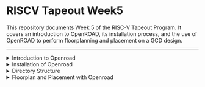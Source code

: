 # RISCV Tapeout Week5

This repository documents Week 5 of the RISC-V Tapeout Program. It covers an introduction to OpenROAD, its installation process, and the use of OpenROAD to perform floorplanning and placement on a GCD design.

---

<details>
<summary>Introduction to Openroad</summary>

## Introduction to Openroad

OpenROAD is an open-source project aimed at simplifying and democratizing VLSI digital design by providing an autonomous, 24-hour, RTL-to-GDSII flow with no human required in the loop. It plays a critical role in open-source VLSI by making advanced IC design accessible to startups, academic researchers, and independent engineers, reducing dependence on expensive proprietary tools and specialized expertise.
​
Key features include:
    • Fully automated digital design flow from RTL to GDSII.
    • Open-source, permissively licensed EDA tools supporting the latest design methodologies.
    • Integrated machine learning for design optimization (e.g., AutoTuner).
    • Cloud and distributed computing support for faster design turnaround (COPILOT).
    • Community-driven development with rapid adoption in diverse global chip tapeouts.
​

</details>


<details>
<summary>Installation of Openroad</summary>

## Installation of Openroad
Steps to install Openroad:

1. Clone the Openroad repository:
```git clone --recursive https://github.com/The-OpenROAD-Project/OpenROAD-flow-scripts
cd OpenROAD-flow-scripts```
2. Run the setup script:
``` sudo ./setup.sh
```
Image W5p1
3. Build the OpenRoad with local setting:
```
./build_openroad.sh --local
```
A log file is dumped `build_openroad.log`
Check it for any error and fix any missing packages like cudd.

Image W5d2


4. Verify Installation
``source ./env.sh
yosys -help  
openroad -help``
Image W5p3
Yosys installation
Image W5p4
Openroad installation

During installation of Openroad I faced challenges in missing packages. To resolve them I had to fix those packages and reinstall openroad, after 3 such iterations all issues were resolved. To resolve the issues faster I used perplexity AI and applied the solutions. 

</details>

<details>
<summary>Directory Structure</summary>

## Directory Structure

OpenRoad directory structure:
OpenROAD-flow-scripts:
	-Tools: Contains all the tools for Openroad flow: Autotuner, Openroad, yosys, etc
	- Flow: File structure to run RTL to GDS flow for designs
	- docs: Documentation for Openroad and the flow
	- Docker: Include openroad version in docker image
	- Jenkins: To manage continuous integration pipelines for rapid, automated build and test verification
	- etc: Has dependency installer script
	- setup_env.sh: Source file to setup Openroad


Flow directory structure:
    - design: contains design information for different technology nodes
    - platform: contains data for different technodes like, libs,lef,gds,drc rules
    - scripts: scripts for RTL to GDS flow
    - test: 
    - tutorial
    - util
    - Makefile: Make build automation file for Openroad

</details>

<details>
<summary>Floorplan and Placement with Openroad</summary>

## Floorplan and Placement with Openroad

nside flow/Makefile file we can see that the design variable is set to `DESIGN_CONFIG ?= ./designs/nangate45/gcd/config.mk`
It is a GCD design on nangate45 technode an opensource PDK on 45nm.

In the config.mk file we can see following information present:
1. Design input: Design name, Verilog files(RTL), and constraints file(.sdc).
2. Platform name:
3. Inputs for synthesis: ABC_AREA
4. Inputs for Floorplan and placement: Core utilization, PDN tcl file.


### Running Logic Synthesis for GSD design on nangate45:
Use following command to run synthesis in the flow directory:
`make synth`

Image W5p5

It will create following directories:
1. Log
2. Reports
3. Results: for subsequent steps

Image W5p6
Synth stat for gcd 

### Executing Floorplan on synth netlist:
Use command `make floorplan`

Image W5p7
Image W5p8

In log file following subtasks logs are generated:
1. 2_1_floorplan: Initializes design, reads libs,lef, checks setup and reapaits tie_lo and tie_hi fanout
2. 2_2_floorplan_macro:  Macro placement
3. 2_3 floorplan_tapcell: Adds tapcell
4. 2_4 floorplan_pdn: Adds PDN grid.
These are the subtasks of floorplan.


In the results directory Openroad Database (odb) are created for each intermediate steps with same name as that of log files. Along with that sdc and floorplan.tcl file and final odb 2_floorplan.odb is also generated. 

Image W5p9

To view floorplan view with openroad use command 
```cd results/nangate45/gcd/base/
openroad -gui -db  2_floorplan.odb```

Image W5p10

### Executing Placement on Floorplan DB:

Use the command `make place` to execute placement on the floorplan DB.

Image W5p11
Image W5p12

Placement has following subtasks under it:
1. 3_1_place_gp_skip_io: If Iopins are unplaced it will do global placement prior to IO placement.
Image W5p13

2. 3_2_place_iop: Perform IO placement if it is not done
Image W5p14

3. 3_3_place_gp: Global placement with Iopins placed.
Image W5p15

4. 3_4_place_resized: Performs resizing of cells and buffering of nets
Image W5p16

5. 3_5_place_dp: Detail placement stage
Image W5p17


Conclusion:
In this repository we were able to install openroad-flor_scripts in our system and perform Floorplan and Placement of GCD design at nanogate45 platform.


</details>
